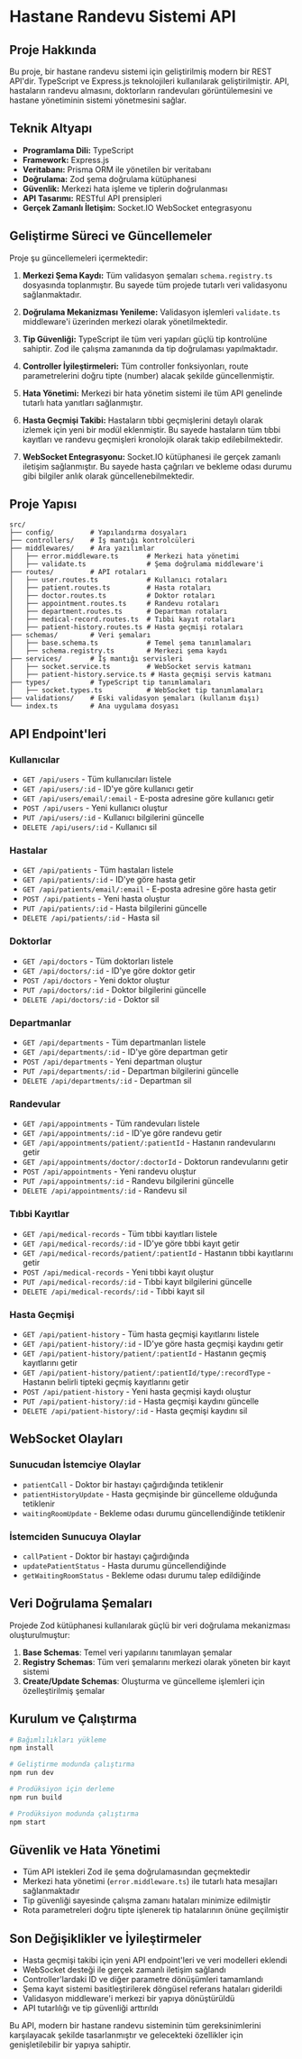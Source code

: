 # Hastane Randevu Sistemi API

## Proje Hakkında
Bu proje, bir hastane randevu sistemi için geliştirilmiş modern bir REST API'dir. TypeScript ve Express.js teknolojileri kullanılarak geliştirilmiştir. API, hastaların randevu almasını, doktorların randevuları görüntülemesini ve hastane yönetiminin sistemi yönetmesini sağlar.

## Teknik Altyapı
- **Programlama Dili:** TypeScript
- **Framework:** Express.js
- **Veritabanı:** Prisma ORM ile yönetilen bir veritabanı
- **Doğrulama:** Zod şema doğrulama kütüphanesi
- **Güvenlik:** Merkezi hata işleme ve tiplerin doğrulanması
- **API Tasarımı:** RESTful API prensipleri
- **Gerçek Zamanlı İletişim:** Socket.IO WebSocket entegrasyonu

## Geliştirme Süreci ve Güncellemeler
Proje şu güncellemeleri içermektedir:

1. **Merkezi Şema Kaydı:** Tüm validasyon şemaları `schema.registry.ts` dosyasında toplanmıştır. Bu sayede tüm projede tutarlı veri validasyonu sağlanmaktadır.

2. **Doğrulama Mekanizması Yenileme:** Validasyon işlemleri `validate.ts` middleware'i üzerinden merkezi olarak yönetilmektedir.

3. **Tip Güvenliği:** TypeScript ile tüm veri yapıları güçlü tip kontrolüne sahiptir. Zod ile çalışma zamanında da tip doğrulaması yapılmaktadır.

4. **Controller İyileştirmeleri:** Tüm controller fonksiyonları, route parametrelerini doğru tipte (number) alacak şekilde güncellenmiştir.

5. **Hata Yönetimi:** Merkezi bir hata yönetim sistemi ile tüm API genelinde tutarlı hata yanıtları sağlanmıştır.

6. **Hasta Geçmişi Takibi:** Hastaların tıbbi geçmişlerini detaylı olarak izlemek için yeni bir modül eklenmiştir. Bu sayede hastaların tüm tıbbi kayıtları ve randevu geçmişleri kronolojik olarak takip edilebilmektedir.

7. **WebSocket Entegrasyonu:** Socket.IO kütüphanesi ile gerçek zamanlı iletişim sağlanmıştır. Bu sayede hasta çağrıları ve bekleme odası durumu gibi bilgiler anlık olarak güncellenebilmektedir.

## Proje Yapısı
```
src/
├── config/         # Yapılandırma dosyaları
├── controllers/    # İş mantığı kontrolcüleri
├── middlewares/    # Ara yazılımlar
│   ├── error.middleware.ts       # Merkezi hata yönetimi
│   ├── validate.ts               # Şema doğrulama middleware'i
├── routes/         # API rotaları
│   ├── user.routes.ts            # Kullanıcı rotaları
│   ├── patient.routes.ts         # Hasta rotaları
│   ├── doctor.routes.ts          # Doktor rotaları
│   ├── appointment.routes.ts     # Randevu rotaları
│   ├── department.routes.ts      # Departman rotaları
│   ├── medical-record.routes.ts  # Tıbbi kayıt rotaları
│   ├── patient-history.routes.ts # Hasta geçmişi rotaları
├── schemas/        # Veri şemaları
│   ├── base.schema.ts            # Temel şema tanımlamaları
│   ├── schema.registry.ts        # Merkezi şema kaydı
├── services/       # İş mantığı servisleri
│   ├── socket.service.ts         # WebSocket servis katmanı
│   ├── patient-history.service.ts # Hasta geçmişi servis katmanı
├── types/          # TypeScript tip tanımlamaları
│   ├── socket.types.ts           # WebSocket tip tanımlamaları
├── validations/    # Eski validasyon şemaları (kullanım dışı)
└── index.ts        # Ana uygulama dosyası
```

## API Endpoint'leri

### Kullanıcılar
- `GET /api/users` - Tüm kullanıcıları listele
- `GET /api/users/:id` - ID'ye göre kullanıcı getir
- `GET /api/users/email/:email` - E-posta adresine göre kullanıcı getir
- `POST /api/users` - Yeni kullanıcı oluştur
- `PUT /api/users/:id` - Kullanıcı bilgilerini güncelle
- `DELETE /api/users/:id` - Kullanıcı sil

### Hastalar
- `GET /api/patients` - Tüm hastaları listele
- `GET /api/patients/:id` - ID'ye göre hasta getir
- `GET /api/patients/email/:email` - E-posta adresine göre hasta getir
- `POST /api/patients` - Yeni hasta oluştur
- `PUT /api/patients/:id` - Hasta bilgilerini güncelle
- `DELETE /api/patients/:id` - Hasta sil

### Doktorlar
- `GET /api/doctors` - Tüm doktorları listele
- `GET /api/doctors/:id` - ID'ye göre doktor getir
- `POST /api/doctors` - Yeni doktor oluştur
- `PUT /api/doctors/:id` - Doktor bilgilerini güncelle
- `DELETE /api/doctors/:id` - Doktor sil

### Departmanlar
- `GET /api/departments` - Tüm departmanları listele
- `GET /api/departments/:id` - ID'ye göre departman getir
- `POST /api/departments` - Yeni departman oluştur
- `PUT /api/departments/:id` - Departman bilgilerini güncelle
- `DELETE /api/departments/:id` - Departman sil

### Randevular
- `GET /api/appointments` - Tüm randevuları listele
- `GET /api/appointments/:id` - ID'ye göre randevu getir
- `GET /api/appointments/patient/:patientId` - Hastanın randevularını getir
- `GET /api/appointments/doctor/:doctorId` - Doktorun randevularını getir
- `POST /api/appointments` - Yeni randevu oluştur
- `PUT /api/appointments/:id` - Randevu bilgilerini güncelle
- `DELETE /api/appointments/:id` - Randevu sil

### Tıbbi Kayıtlar
- `GET /api/medical-records` - Tüm tıbbi kayıtları listele
- `GET /api/medical-records/:id` - ID'ye göre tıbbi kayıt getir
- `GET /api/medical-records/patient/:patientId` - Hastanın tıbbi kayıtlarını getir
- `POST /api/medical-records` - Yeni tıbbi kayıt oluştur
- `PUT /api/medical-records/:id` - Tıbbi kayıt bilgilerini güncelle
- `DELETE /api/medical-records/:id` - Tıbbi kayıt sil

### Hasta Geçmişi
- `GET /api/patient-history` - Tüm hasta geçmişi kayıtlarını listele
- `GET /api/patient-history/:id` - ID'ye göre hasta geçmişi kaydını getir
- `GET /api/patient-history/patient/:patientId` - Hastanın geçmiş kayıtlarını getir
- `GET /api/patient-history/patient/:patientId/type/:recordType` - Hastanın belirli tipteki geçmiş kayıtlarını getir
- `POST /api/patient-history` - Yeni hasta geçmişi kaydı oluştur
- `PUT /api/patient-history/:id` - Hasta geçmişi kaydını güncelle
- `DELETE /api/patient-history/:id` - Hasta geçmişi kaydını sil

## WebSocket Olayları

### Sunucudan İstemciye Olaylar
- `patientCall` - Doktor bir hastayı çağırdığında tetiklenir
- `patientHistoryUpdate` - Hasta geçmişinde bir güncelleme olduğunda tetiklenir
- `waitingRoomUpdate` - Bekleme odası durumu güncellendiğinde tetiklenir

### İstemciden Sunucuya Olaylar
- `callPatient` - Doktor bir hastayı çağırdığında
- `updatePatientStatus` - Hasta durumu güncellendiğinde
- `getWaitingRoomStatus` - Bekleme odası durumu talep edildiğinde

## Veri Doğrulama Şemaları
Projede Zod kütüphanesi kullanılarak güçlü bir veri doğrulama mekanizması oluşturulmuştur:

1. **Base Schemas**: Temel veri yapılarını tanımlayan şemalar
2. **Registry Schemas**: Tüm veri şemalarını merkezi olarak yöneten bir kayıt sistemi
3. **Create/Update Schemas**: Oluşturma ve güncelleme işlemleri için özelleştirilmiş şemalar

## Kurulum ve Çalıştırma
```bash
# Bağımlılıkları yükleme
npm install

# Geliştirme modunda çalıştırma
npm run dev

# Prodüksiyon için derleme
npm run build

# Prodüksiyon modunda çalıştırma
npm start
```

## Güvenlik ve Hata Yönetimi
- Tüm API istekleri Zod ile şema doğrulamasından geçmektedir
- Merkezi hata yönetimi (`error.middleware.ts`) ile tutarlı hata mesajları sağlanmaktadır
- Tip güvenliği sayesinde çalışma zamanı hataları minimize edilmiştir
- Rota parametreleri doğru tipte işlenerek tip hatalarının önüne geçilmiştir

## Son Değişiklikler ve İyileştirmeler
- Hasta geçmişi takibi için yeni API endpoint'leri ve veri modelleri eklendi
- WebSocket desteği ile gerçek zamanlı iletişim sağlandı
- Controller'lardaki ID ve diğer parametre dönüşümleri tamamlandı
- Şema kayıt sistemi basitleştirilerek döngüsel referans hataları giderildi
- Validasyon middleware'i merkezi bir yapıya dönüştürüldü
- API tutarlılığı ve tip güvenliği arttırıldı

Bu API, modern bir hastane randevu sisteminin tüm gereksinimlerini karşılayacak şekilde tasarlanmıştır ve gelecekteki özellikler için genişletilebilir bir yapıya sahiptir.
